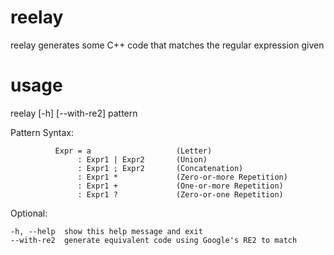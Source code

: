 # reelay

reelay generates some C++ code that matches the regular expression given

# usage

reelay [-h] [--with-re2] pattern

Pattern Syntax:     
  
              Expr = a                   (Letter)
                   : Expr1 | Expr2       (Union)
                   : Expr1 ; Expr2       (Concatenation)
                   : Expr1 *             (Zero-or-more Repetition)
                   : Expr1 +             (One-or-more Repetition)
                   : Expr1 ?             (Zero-or-one Repetition)

Optional:

    -h, --help  show this help message and exit
    --with-re2  generate equivalent code using Google's RE2 to match
